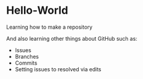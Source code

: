 # Hello-World
Learning how to make a repository

And also learning other things about GitHub such as:
- Issues
- Branches
- Commits
- Setting issues to resolved via edits
